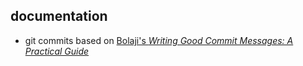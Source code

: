 ## documentation

- git commits based on [Bolaji's *Writing Good Commit Messages: A Practical Guide*](https://blog.bolajiayodeji.com/writing-good-commit-messages-a-practical-guide)
